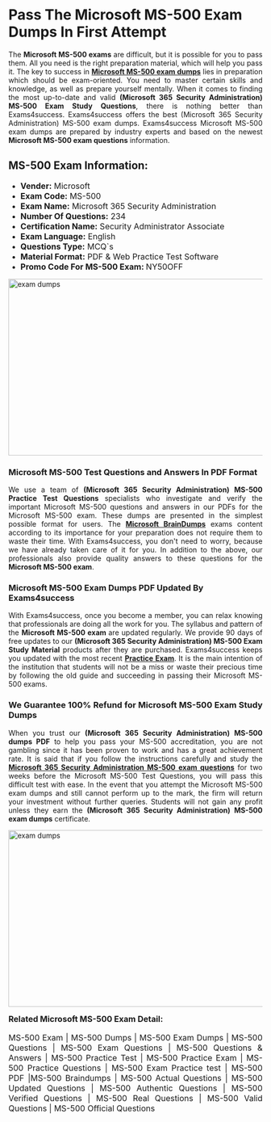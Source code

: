 <h1><strong><strong>Pass The Microsoft MS-500 Exam Dumps In First Attempt</strong></strong></h1> <p style="text-align:justify">The <strong>Microsoft MS-500 exams</strong> are difficult, but it is possible for you to pass them. All you need is the right preparation material, which will help you pass it. The key to success in <a href="https://www.exams4success.com/microsoft/ms-500-pdf-exam-dumps"><strong>Microsoft MS-500 exam dumps</strong></a> lies in preparation which should be exam-oriented. You need to master certain skills and knowledge, as well as prepare yourself mentally. When it comes to finding the most up-to-date and valid <strong>(Microsoft 365 Security Administration) MS-500 Exam Study Questions</strong>, there is nothing better than Exams4success. Exams4success offers the best (Microsoft 365 Security Administration) MS-500 exam dumps. Exams4success Microsoft MS-500 exam dumps are prepared by industry experts and based on the newest <strong>Microsoft MS-500 exam questions</strong> information.</p> <h2><strong><strong>MS-500 Exam Information:</strong></strong></h2> <ul> <li><span style="font-size:16px"><strong>Vender:</strong> Microsoft</span></li> <li><span style="font-size:16px"><strong>Exam Code:</strong> MS-500</span></li> <li><span style="font-size:16px"><strong>Exam Name:</strong> Microsoft 365 Security Administration</span></li> <li><span style="font-size:16px"><strong>Number Of Questions:</strong> 234</span></li> <li><span style="font-size:16px"><strong>Certification Name:</strong> Security Administrator Associate</span></li> <li><span style="font-size:16px"><strong>Exam Language:</strong> English</span></li> <li><span style="font-size:16px"><strong>Questions Type:</strong> MCQ`s</span></li> <li><span style="font-size:16px"><strong>Material Format:</strong> PDF & Web Practice Test Software</span></li> <li><span style="font-size:16px"><strong>Promo Code For MS-500 Exam: </strong>NY50OFF</span></li> </ul> <p><a href="https://www.exams4success.com/microsoft/ms-500-pdf-exam-dumps" rel="no-follow"><img alt="exam dumps" src="https://www.certcollections.com/uploads/content/infrist1.png" style="height:350px; width:750px" /></a></p> <h3><strong>Microsoft MS-500 Test Questions and Answers In PDF Format</strong></h3> <p style="text-align:justify">We use a team of <strong>(Microsoft 365 Security Administration) MS-500 Practice Test Questions</strong> specialists who investigate and verify the important Microsoft MS-500 questions and answers in our PDFs for the Microsoft MS-500 exam. These dumps are presented in the simplest possible format for users. The <a href="https://www.exams4success.com/microsoft-exam-dumps"><strong>Microsoft BrainDumps</strong></a> exams content according to its importance for your preparation does not require them to waste their time. With Exams4success, you don't need to worry, because we have already taken care of it for you. In addition to the above, our professionals also provide quality answers to these questions for the<strong> Microsoft MS-500 exam</strong>.</p> <h3><strong> Microsoft MS-500 Exam Dumps PDF Updated By Exams4success</strong></h3> <p style="text-align:justify">With Exams4success, once you become a member, you can relax knowing that professionals are doing all the work for you. The syllabus and pattern of the <strong>Microsoft MS-500 exam </strong>are updated regularly. We provide 90 days of free updates to our <strong>(Microsoft 365 Security Administration) MS-500 Exam Study Material</strong> products after they are purchased. Exams4success keeps you updated with the most recent <a href="https://www.exams4success.com/"><strong>Practice Exam</strong></a>. It is the main intention of the institution that students will not be a miss or waste their precious time by following the old guide and succeeding in passing their Microsoft MS-500 exams.</p> <h3 style="text-align:justify"><strong>We Guarantee 100% Refund for Microsoft MS-500 Exam Study Dumps</strong></h3> <p style="text-align:justify">When you trust our <strong>(Microsoft 365 Security Administration) MS-500 dumps PDF</strong> to help you pass your MS-500 accreditation, you are not gambling since it has been proven to work and has a great achievement rate. It is said that if you follow the instructions carefully and study the <a href="https://www.exams4success.com/microsoft/ms-500-pdf-exam-dumps"><strong>Microsoft 365 Security Administration MS-500 exam questions</strong></a> for two weeks before the Microsoft MS-500 Test Questions, you will pass this difficult test with ease. In the event that you attempt the Microsoft MS-500 exam dumps and still cannot perform up to the mark, the firm will return your investment without further queries. Students will not gain any profit unless they earn the <strong>(Microsoft 365 Security Administration) MS-500 exam dumps</strong> certificate.</p> <p style="text-align:justify"><a href="https://www.exams4success.com/microsoft/ms-500-pdf-exam-dumps" rel="no-follow"><img alt="exam dumps" src="https://www.certcollections.com/uploads/content/free_demo1.png" style="height:350px; width:750px" /></a></p> <p style="text-align:justify"><span style="font-size:16px"><strong>Related Microsoft MS-500 Exam Detail:</strong></span><br /> <br /> <span style="font-size:16px">MS-500 Exam | MS-500 Dumps | MS-500 Exam Dumps | MS-500 Questions | MS-500 Exam Questions | MS-500 Questions & Answers | MS-500 Practice Test | MS-500 Practice Exam | MS-500 Practice Questions | MS-500 Exam Practice test | MS-500 PDF |MS-500 Braindumps | MS-500 Actual Questions | MS-500 Updated Questions | MS-500 Authentic Questions | MS-500 Verified Questions | MS-500 Real Questions | MS-500 Valid Questions | MS-500 Official Questions</span></p>
